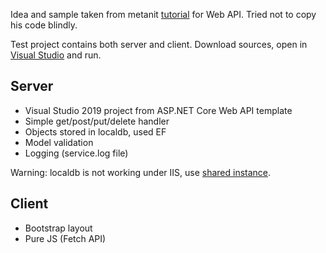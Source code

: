 Idea and sample taken from metanit [tutorial](https://metanit.com/sharp/aspnet5/23.2.php) for Web API. Tried not to copy his code blindly.

Test project contains both server and client. Download sources, open in [Visual Studio](https://visualstudio.microsoft.com/vs/) and run.

## Server
* Visual Studio 2019 project from ASP.NET Core Web API template
* Simple get/post/put/delete handler
* Objects stored in localdb, used EF
* Model validation
* Logging (service.log file)

Warning: localdb is not working under IIS, use [shared instance](https://stackoverflow.com/a/66388986/2764727).

## Client
* Bootstrap layout
* Pure JS (Fetch API)

